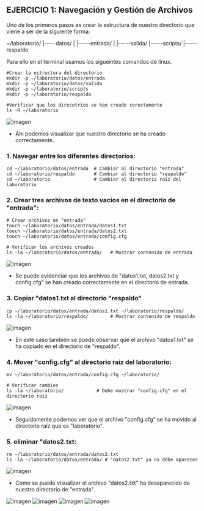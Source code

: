 ## EJERCICIO 1: Navegación y Gestión de Archivos

Uno de los primeros pasos es crear la estructura de nuestro directorio que viene a ser de la siguiente forma:

~/laboratorio/ 
|---- datos/ 
|        |-----entrada/ 
|        |-----salida/ 
|-----scripts/ 
|-----respaldo 

Para ello en el terminal usamos los sigueintes comandos de linux.

```
#Crear la estructura del directorio
mkdir -p ~/laboratorio/datos/entrada 
mkdir -p ~/laboratorio/datos/salida 
mkdir -p ~/laboratorio/scripts 
mkdir -p ~/laboratorio/respaldo

#Verificar que los direcotrios se han creado corectamente
ls -R ~/laboratorio
```

![imagen](https://github.com/user-attachments/assets/d4d7f96c-4760-4ee5-b32d-7157352b7df9)

- Ahi podemos visualizar que nuestro directorio se ha creado correctamente.

### 1. Navegar entre los diferentes directorios:
```
cd ~/laboratorio/datos/entrada  # Cambiar al directorio "entrada"
cd ~/laboratorio/respaldo       # Cambiar al directorio "respaldo"
cd ~/laboratorio                # Cambiar al directorio raíz del laboratorio
```
### 2. Crear tres archivos de texto vacios en el directorio de "entrada":
```
# Crear archivos en "entrada"
touch ~/laboratorio/datos/entrada/datos1.txt
touch ~/laboratorio/datos/entrada/datos2.txt
touch ~/laboratorio/datos/entrada/config.cfg

# Verificar los archivos creados
ls -la ~/laboratorio/datos/entrada/   # Mostrar contenido de entrada
```
![imagen](https://github.com/user-attachments/assets/e6286c8c-edd0-417d-ae9a-115a82a58ac4)

- Se puede evidenciar que los archivos de "datos1.txt, datos2.txt y config.cfg" se han creado correctamente en el directorio de entrada.

### 3. Copiar "datos1.txt al directorio "respaldo"
```
cp ~/laboratorio/datos/entrada/datos1.txt ~/laboratorio/respaldo/
ls -la ~/laboratorio/respaldo/        # Mostrar contenido de respaldo
```
![imagen](https://github.com/user-attachments/assets/5bc3e696-1cb7-48bf-94ea-7444c74b9905)

- En este caso también se puede observar que el archivo "datos1.txt" se ha copiado en el directorio de "respaldo".

### 4. Mover "config.cfg" al directorio raíz del laboratorio:
```
mv ~/laboratorio/datos/entrada/config.cfg ~/laboratorio/

# Verificar cambios
ls -la ~/laboratorio/            # Debe mostrar "config.cfg" en el directorio raíz
```
![imagen](https://github.com/user-attachments/assets/3c7dc2e1-977c-48ff-83be-5768f54ee0f5)

- Seguidamente podemos ver que el archivo "config.cfg" se ha movido al directorio raíz que es "laboratorio".

### 5. eliminar "datos2.txt:
```
rm ~/laboratorio/datos/entrada/datos2.txt
ls -la ~/laboratorio/datos/entrada/ # "datos2.txt" ya no debe aparecer
```
![imagen](https://github.com/user-attachments/assets/95c0ac1d-d1fc-4545-ad5a-97330ee71d04)

- Como se puede visualizar el archivo "datos2.txt" ha desaparecido de nuestro directorio de "entrada".

![imagen](https://github.com/user-attachments/assets/e49f81aa-3f5d-4410-86fd-892a31e91e17)
![imagen](https://github.com/user-attachments/assets/5902a801-5529-4702-a831-4f3b84fa7ed0)
![imagen](https://github.com/user-attachments/assets/1a3bf81e-1b22-40a6-b350-7ab0023279e8)
![imagen](https://github.com/user-attachments/assets/c2fa656c-5cb7-4cc8-a336-5cccb8d50632)







